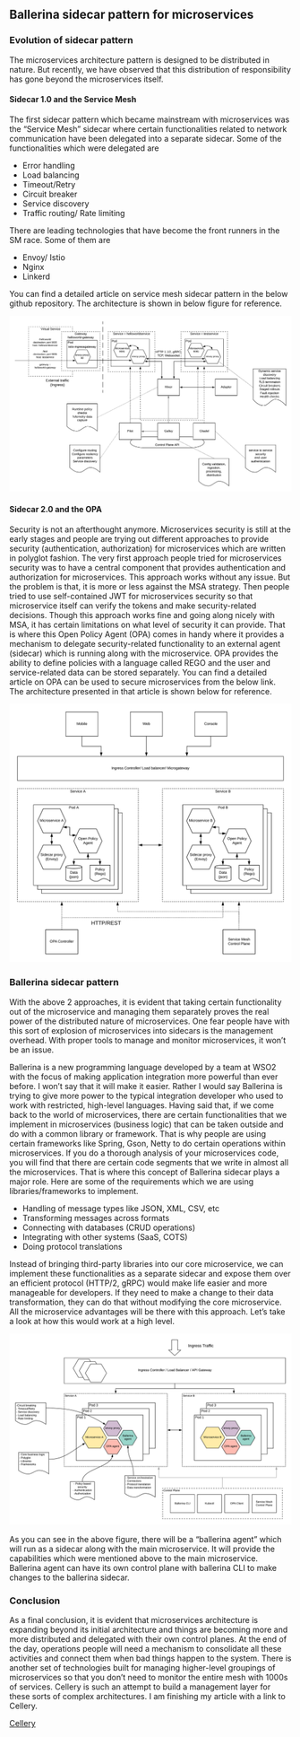 ## Ballerina sidecar pattern for microservices

### Evolution of sidecar pattern
The microservices architecture pattern is designed to be distributed in nature. But recently, we have observed that this distribution of responsibility has gone beyond the microservices itself.

#### Sidecar 1.0 and the Service Mesh
The first sidecar pattern which became mainstream with microservices was the “Service Mesh” sidecar where certain functionalities related to network communication have been delegated into a separate sidecar. Some of the functionalities which were delegated are
- Error handling
- Load balancing
- Timeout/Retry
- Circuit breaker
- Service discovery
- Traffic routing/ Rate limiting

There are leading technologies that have become the front runners in the SM race. Some of them are
- Envoy/ Istio
- Nginx
- Linkerd

You can find a detailed article on service mesh sidecar pattern in the below github repository. The architecture is shown in below figure for reference.

![Istio Service Mesh Pattern](images/Istio-Service-Mesh-Pattern.png)

#### Sidecar 2.0 and the OPA

Security is not an afterthought anymore. Microservices security is still at the early stages and people are trying out different approaches to provide security (authentication, authorization) for microservices which are written in polyglot fashion. The very first approach people tried for microservices security was to have a central component that provides authentication and authorization for microservices. This approach works without any issue. But the problem is that, it is more or less against the MSA strategy. Then people tried to use self-contained JWT for microservices security so that microservice itself can verify the tokens and make security-related decisions. Though this approach works fine and going along nicely with MSA, it has certain limitations on what level of security it can provide. That is where this Open Policy Agent (OPA) comes in handy where it provides a mechanism to delegate security-related functionality to an external agent (sidecar) which is running along with the microservice. OPA provides the ability to define policies with a language called REGO and the user and service-related data can be stored separately. You can find a detailed article on OPA can be used to secure microservices from the below link. The architecture presented in that article is shown below for reference.

![Microservices Security with OPA](images/Micoservices-Security-Pattern-Policy-Based-OPA.png)

### Ballerina sidecar pattern
With the above 2 approaches, it is evident that taking certain functionality out of the microservice and managing them separately proves the real power of the distributed nature of microservices. One fear people have with this sort of explosion of microservices into sidecars is the management overhead. With proper tools to manage and monitor microservices, it won’t be an issue.

Ballerina is a new programming language developed by a team at WSO2 with the focus of making application integration more powerful than ever before. I won’t say that it will make it easier. Rather I would say Ballerina is trying to give more power to the typical integration developer who used to work with restricted, high-level languages. Having said that, if we come back to the world of microservices, there are certain functionalities that we implement in microservices (business logic) that can be taken outside and do with a common library or framework. That is why people are using certain frameworks like Spring, Gson, Netty to do certain operations within microservices. If you do a thorough analysis of your microservices code, you will find that there are certain code segments that we write in almost all the microservices. That is where this concept of Ballerina sidecar plays a major role. Here are some of the requirements which we are using libraries/frameworks to implement.

- Handling of message types like JSON, XML, CSV, etc
- Transforming messages across formats
- Connecting with databases (CRUD operations)
- Integrating with other systems (SaaS, COTS)
- Doing protocol translations

Instead of bringing third-party libraries into our core microservice, we can implement these functionalities as a separate sidecar and expose them over an efficient protocol (HTTP/2, gRPC) would make life easier and more manageable for developers. If they need to make a change to their data transformation, they can do that without modifying the core microservice. All the microservice advantages will be there with this approach. Let’s take a look at how this would work at a high level.

![Ballerina sidecar pattern](images/Ballerina-sidecar-pattern-for-microservices.png)

As you can see in the above figure, there will be a “ballerina agent” which will run as a sidecar along with the main microservice. It will provide the capabilities which were mentioned above to the main microservice. Ballerina agent can have its own control plane with ballerina CLI to make changes to the ballerina sidecar. 

### Conclusion
As a final conclusion, it is evident that microservices architecture is expanding beyond its initial architecture and things are becoming more and more distributed and delegated with their own control planes. At the end of the day, operations people will need a mechanism to consolidate all these activities and connect them when bad things happen to the system. There is another set of technologies built for managing higher-level groupings of microservices so that you don’t need to monitor the entire mesh with 1000s of services. Cellery is such an attempt to build a management layer for these sorts of complex architectures. I am finishing my article with a link to Cellery.

[Cellery](https://wso2-cellery.github.io)

